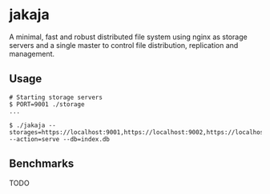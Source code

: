 # jakaja

A minimal, fast and robust distributed file system using nginx as storage servers and a single master to control file distribution, replication and management.

## Usage

```
# Starting storage servers
$ PORT=9001 ./storage
...

$ ./jakaja --storages=https://localhost:9001,https://localhost:9002,https://localhost:9003 --action=serve --db=index.db
```

## Benchmarks

TODO
